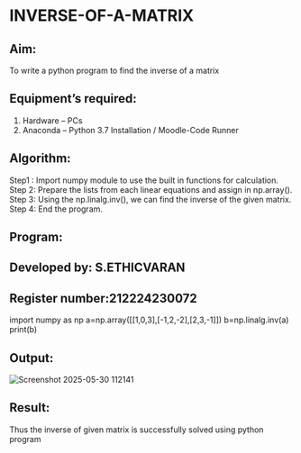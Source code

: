 # INVERSE-OF-A-MATRIX
## Aim:
To write a python program to find the inverse of a matrix
## Equipment’s required:
1. 	Hardware – PCs
2. 	Anaconda – Python 3.7 Installation / Moodle-Code Runner
## Algorithm:
Step1 : Import numpy module to use the built in functions for calculation.
Step 2: Prepare the lists from each linear equations and assign in np.array().
Step 3: Using the np.linalg.inv(), we can find the inverse of the given matrix.
Step 4: End the program.

## Program:
## Developed by: S.ETHICVARAN
## Register number:212224230072
import numpy as np
a=np.array([[1,0,3],[-1,2,-2],[2,3,-1]])
b=np.linalg.inv(a)
print(b)
## Output:
![Screenshot 2025-05-30 112141](https://github.com/user-attachments/assets/2f83038b-c722-40aa-8d89-42468aee5143)

## Result:
Thus the inverse of given matrix is successfully solved using python program

